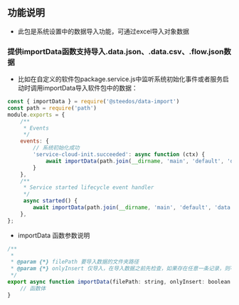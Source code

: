 <!--
 * @Author: sunhaolin@hotoa.com
 * @Date: 2021-10-21 09:57:01
 * @LastEditors: sunhaolin@hotoa.com
 * @LastEditTime: 2022-07-15 14:02:03
 * @Description: 
-->
## 功能说明
- 此包是系统设置中的数据导入功能，可通过excel导入对象数据

### 提供importData函数支持导入.data.json、.data.csv、.flow.json数据

- 比如在自定义的软件包package.service.js中监听系统初始化事件或者服务启动时调用importData导入软件包中的数据：

```js
const { importData } = require('@steedos/data-import')
const path = require('path')
module.exports = {
    /**
	 * Events
	 */
	events: {
        // 系统初始化成功
		'service-cloud-init.succeeded': async function (ctx) {
			await importData(path.join(__dirname, 'main', 'default', 'data'));
		}
	},
	/**
	 * Service started lifecycle event handler
	 */
	 async started() {
		await importData(path.join(__dirname, 'main', 'default', 'data'));
	},
};
```

- importData 函数参数说明
```js
/**
 * 
 * @param {*} filePath 要导入数据的文件夹路径
 * @param {*} onlyInsert 仅导入，在导入数据之前先检查，如果存在任意一条记录，则不执行导入，默认true，如果是false, 则如果存在则执行更新操作。
 */
export async function importData(filePath: string, onlyInsert: boolean = true) {
    // 函数体
}
```